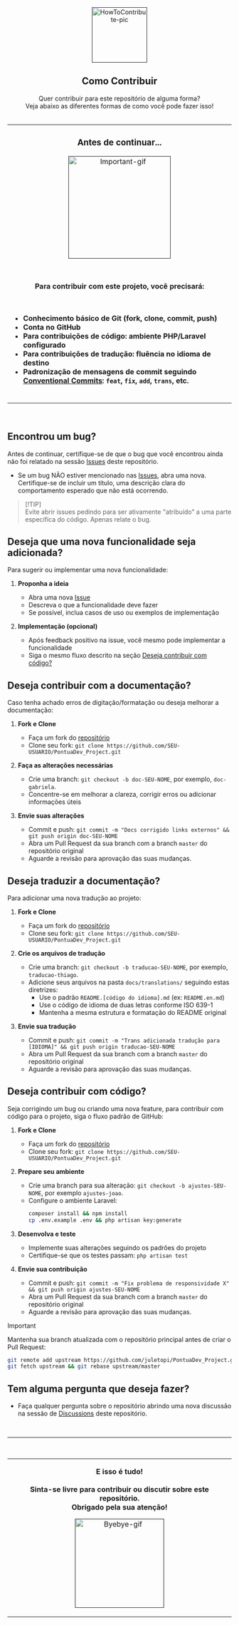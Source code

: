 <div align="center">
  <a href="">
    <img src="https://github.com/juletopi/Front-End_Learning_Journey/assets/76459155/4a338377-4c4d-432a-88ab-c7624c0e3c03" alt="HowToContribute-pic" width="124px" title="Veja como contribuir para este repositório!">
  </a>
  <h2 align="center">Como Contribuir</h2>
</div>

<div align="center">
  
  Quer contribuir para este repositório de alguma forma? \
  Veja abaixo as diferentes formas de como você pode fazer isso! <br><br>
  
</div>

<table align="center">
  <tr>
    <td>
      <h3 align="center">Antes de continuar...</h3>
      <p align="center">
        <a href="">
          <img src="https://media3.giphy.com/media/v1.Y2lkPTc5MGI3NjExNnlveWlha3pxNnV0MThuMTNiYmFldnAwMDQ4ancyeGMzMWR4NmlzYiZlcD12MV9pbnRlcm5hbF9naWZfYnlfaWQmY3Q9cw/Qxk537vQtg5QPhSVW6/giphy.gif" alt="Important-gif" width="230px" title="Atenção aos requisitos!">
        </a>
      </p>
      <br>
      <p align="center"><strong>
        Para contribuir com este projeto, você precisará:
      </strong></p>
      <br>
      <div style="display: flex; justify-content: center;">
        <ul style="text-align: left; display: inline-block;">
          <strong>
            <li>Conhecimento básico de Git (fork, clone, commit, push)</li>
            <li>Conta no GitHub</li>
            <li>Para contribuições de código: ambiente PHP/Laravel configurado</li>
            <li>Para contribuições de tradução: fluência no idioma de destino</li>
            <li>Padronização de mensagens de commit seguindo<br><a href="https://www.conventionalcommits.org/en/v1.0.0/">Conventional Commits</a>: <code>feat</code>, <code>fix</code>, <code>add</code>, <code>trans</code>, etc.</li>
          </strong>
          <br>
        </ul>
      </div>
    </td>
  </tr>
</table>

<br>

## Encontrou um bug?

Antes de continuar, certifique-se de que o bug que você encontrou ainda não foi relatado na sessão [Issues](https://github.com/juletopi/PontuaDev_Project/issues) deste repositório.

- Se um bug NÃO estiver mencionado nas [Issues](https://github.com/juletopi/PontuaDev_Project/issues), abra uma nova. Certifique-se de incluir um título, uma descrição clara do comportamento esperado que não está ocorrendo.
> [!TIP]\
> Evite abrir issues pedindo para ser ativamente "atribuído" a uma parte específica do código. Apenas relate o bug.

## Deseja que uma nova funcionalidade seja adicionada?

Para sugerir ou implementar uma nova funcionalidade:

1. **Proponha a ideia**
   - Abra uma nova [Issue](https://github.com/juletopi/PontuaDev_Project/issues)
   - Descreva o que a funcionalidade deve fazer
   - Se possível, inclua casos de uso ou exemplos de implementação

2. **Implementação (opcional)**
   - Após feedback positivo na issue, você mesmo pode implementar a funcionalidade
   - Siga o mesmo fluxo descrito na seção [Deseja contribuir com código?](#deseja-contribuir-com-código)
  
## Deseja contribuir com a documentação?

Caso tenha achado erros de digitação/formatação ou deseja melhorar a documentação:

1. **Fork e Clone**
   - Faça um fork do [repositório](https://github.com/juletopi/PontuaDev_Project)
   - Clone seu fork: `git clone https://github.com/SEU-USUARIO/PontuaDev_Project.git`

2. **Faça as alterações necessárias**
   - Crie uma branch: `git checkout -b doc-SEU-NOME`, por exemplo, `doc-gabriela`.
   - Concentre-se em melhorar a clareza, corrigir erros ou adicionar informações úteis

3. **Envie suas alterações**
   - Commit e push: `git commit -m "Docs corrigido links externos" && git push origin doc-SEU-NOME`
   - Abra um Pull Request da sua branch com a branch `master` do repositório original
   - Aguarde a revisão para aprovação das suas mudanças.

## Deseja traduzir a documentação?

Para adicionar uma nova tradução ao projeto:

1. **Fork e Clone**
   - Faça um fork do [repositório](https://github.com/juletopi/PontuaDev_Project)
   - Clone seu fork: `git clone https://github.com/SEU-USUARIO/PontuaDev_Project.git`

2. **Crie os arquivos de tradução**
   - Crie uma branch: `git checkout -b traducao-SEU-NOME`, por exemplo, `traducao-thiago`.
   - Adicione seus arquivos na pasta `docs/translations/` seguindo estas diretrizes:
     - Use o padrão `README.[código do idioma].md` (ex: `README.en.md`)
     - Use o código de idioma de duas letras conforme ISO 639-1
     - Mantenha a mesma estrutura e formatação do README original

3. **Envie sua tradução**
   - Commit e push: `git commit -m "Trans adicionada tradução para [IDIOMA]" && git push origin traducao-SEU-NOME`
   - Abra um Pull Request da sua branch com a branch `master` do repositório original
   - Aguarde a revisão para aprovação das suas mudanças.

## Deseja contribuir com código?

Seja corrigindo um bug ou criando uma nova feature, para contribuir com código para o projeto, siga o fluxo padrão de GitHub:

1. **Fork e Clone**
   - Faça um fork do [repositório](https://github.com/juletopi/PontuaDev_Project)
   - Clone seu fork: `git clone https://github.com/SEU-USUARIO/PontuaDev_Project.git`

2. **Prepare seu ambiente**
   - Crie uma branch para sua alteração: `git checkout -b ajustes-SEU-NOME`, por exemplo `ajustes-joao`.
   - Configure o ambiente Laravel:
     ```bash
     composer install && npm install
     cp .env.example .env && php artisan key:generate
     ```

3. **Desenvolva e teste**
   - Implemente suas alterações seguindo os padrões do projeto
   - Certifique-se que os testes passam: `php artisan test`

4. **Envie sua contribuição**
   - Commit e push: `git commit -m "Fix problema de responsividade X" && git push origin ajustes-SEU-NOME`
   - Abra um Pull Request da sua branch com a branch `master` do repositório original
   - Aguarde a revisão para aprovação das suas mudanças.

> [!IMPORTANT]
> Mantenha sua branch atualizada com o repositório principal antes de criar o Pull Request:
> ```bash
> git remote add upstream https://github.com/juletopi/PontuaDev_Project.git
> git fetch upstream && git rebase upstream/master
> ```

## Tem alguma pergunta que deseja fazer?

- Faça qualquer pergunta sobre o repositório abrindo uma nova discussão na sessão de [Discussions](https://github.com/juletopi/PontuaDev_Project/discussions) deste repositório.

<br>

---

<br>

<table align="center">
  <tr>
    <td>
      <p align="center">
        <strong>
            <div align="center">
              E isso é tudo! <br><br>
              Sinta-se livre para contribuir ou discutir sobre este repositório. <br>
              Obrigado pela sua atenção!
            </div>
        </strong>
      </p>
      <p align="center">
        <a href="">
          <img src="https://media.giphy.com/media/v1.Y2lkPTc5MGI3NjExeW95Y2JqdXY5emlwanZ0ajlxYjdsZW9zMXNlYWt1bXRyNWtzcWY3cSZlcD12MV9pbnRlcm5hbF9naWZfYnlfaWQmY3Q9cw/FJxz3zSthG5vQxG1ZY/giphy.gif" alt="Byebye-gif" width="200px" title="Tchau tchau!">
        </a>
      </p>
    </td>
  </tr>
</table>
